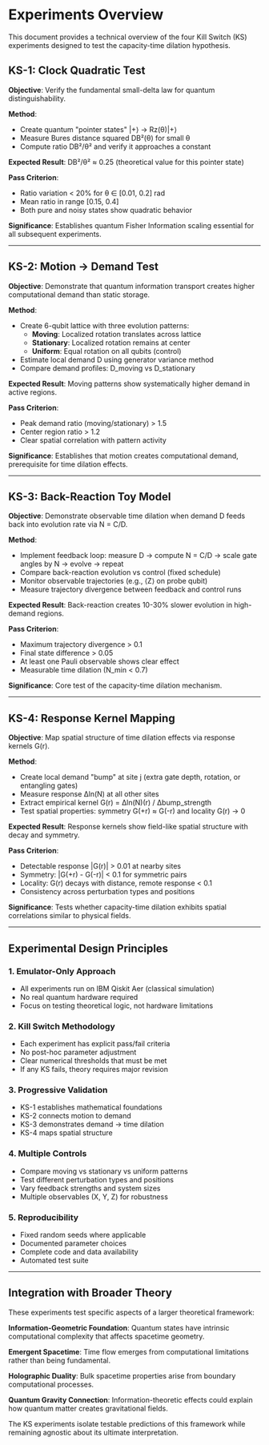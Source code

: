 # Experiments Overview

This document provides a technical overview of the four Kill Switch (KS) experiments designed to test the capacity-time dilation hypothesis.

## KS-1: Clock Quadratic Test

**Objective**: Verify the fundamental small-delta law for quantum distinguishability.

**Method**: 
- Create quantum "pointer states" |+⟩ → Rz(θ)|+⟩
- Measure Bures distance squared DB²(θ) for small θ
- Compute ratio DB²/θ² and verify it approaches a constant

**Expected Result**: DB²/θ² ≈ 0.25 (theoretical value for this pointer state)

**Pass Criterion**: 
- Ratio variation < 20% for θ ∈ [0.01, 0.2] rad
- Mean ratio in range [0.15, 0.4]
- Both pure and noisy states show quadratic behavior

**Significance**: Establishes quantum Fisher Information scaling essential for all subsequent experiments.

---

## KS-2: Motion → Demand Test

**Objective**: Demonstrate that quantum information transport creates higher computational demand than static storage.

**Method**:
- Create 6-qubit lattice with three evolution patterns:
  - **Moving**: Localized rotation translates across lattice
  - **Stationary**: Localized rotation remains at center  
  - **Uniform**: Equal rotation on all qubits (control)
- Estimate local demand D using generator variance method
- Compare demand profiles: D_moving vs D_stationary

**Expected Result**: Moving patterns show systematically higher demand in active regions.

**Pass Criterion**:
- Peak demand ratio (moving/stationary) > 1.5
- Center region ratio > 1.2
- Clear spatial correlation with pattern activity

**Significance**: Establishes that motion creates computational demand, prerequisite for time dilation effects.

---

## KS-3: Back-Reaction Toy Model

**Objective**: Demonstrate observable time dilation when demand D feeds back into evolution rate via N = C/D.

**Method**:
- Implement feedback loop: measure D → compute N = C/D → scale gate angles by N → evolve → repeat
- Compare back-reaction evolution vs control (fixed schedule)
- Monitor observable trajectories (e.g., ⟨Z⟩ on probe qubit)
- Measure trajectory divergence between feedback and control runs

**Expected Result**: Back-reaction creates 10-30% slower evolution in high-demand regions.

**Pass Criterion**:
- Maximum trajectory divergence > 0.1
- Final state difference > 0.05
- At least one Pauli observable shows clear effect
- Measurable time dilation (N_min < 0.7)

**Significance**: Core test of the capacity-time dilation mechanism.

---

## KS-4: Response Kernel Mapping

**Objective**: Map spatial structure of time dilation effects via response kernels G(r).

**Method**:
- Create local demand "bump" at site j (extra gate depth, rotation, or entangling gates)
- Measure response Δln(N) at all other sites
- Extract empirical kernel G(r) = Δln(N)(r) / Δbump_strength
- Test spatial properties: symmetry G(+r) ≈ G(-r) and locality G(r) → 0

**Expected Result**: Response kernels show field-like spatial structure with decay and symmetry.

**Pass Criterion**:
- Detectable response |G(r)| > 0.01 at nearby sites
- Symmetry: |G(+r) - G(-r)| < 0.1 for symmetric pairs
- Locality: G(r) decays with distance, remote response < 0.1  
- Consistency across perturbation types and positions

**Significance**: Tests whether capacity-time dilation exhibits spatial correlations similar to physical fields.

---

## Experimental Design Principles

### 1. Emulator-Only Approach
- All experiments run on IBM Qiskit Aer (classical simulation)
- No real quantum hardware required
- Focus on testing theoretical logic, not hardware limitations

### 2. Kill Switch Methodology  
- Each experiment has explicit pass/fail criteria
- No post-hoc parameter adjustment
- Clear numerical thresholds that must be met
- If any KS fails, theory requires major revision

### 3. Progressive Validation
- KS-1 establishes mathematical foundations
- KS-2 connects motion to demand
- KS-3 demonstrates demand → time dilation
- KS-4 maps spatial structure

### 4. Multiple Controls
- Compare moving vs stationary vs uniform patterns
- Test different perturbation types and positions
- Vary feedback strengths and system sizes
- Multiple observables (X, Y, Z) for robustness

### 5. Reproducibility
- Fixed random seeds where applicable
- Documented parameter choices
- Complete code and data availability
- Automated test suite

---

## Integration with Broader Theory

These experiments test specific aspects of a larger theoretical framework:

**Information-Geometric Foundation**: Quantum states have intrinsic computational complexity that affects spacetime geometry.

**Emergent Spacetime**: Time flow emerges from computational limitations rather than being fundamental.

**Holographic Duality**: Bulk spacetime properties arise from boundary computational processes.

**Quantum Gravity Connection**: Information-theoretic effects could explain how quantum matter creates gravitational fields.

The KS experiments isolate testable predictions of this framework while remaining agnostic about its ultimate interpretation.
